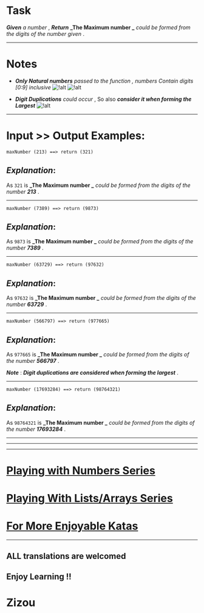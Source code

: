 # Task 

**_Given_**   *a number* , **_Return_**  **_The Maximum number _**  *could be formed from the digits of the number given* . 
___
# Notes

* **_Only Natural numbers_** *passed to the function , numbers Contain digits [0:9] inclusive*  ![!alt](https://i.imgur.com/mdX8dJP.png)
![!alt](https://i.imgur.com/mdX8dJP.png)

* **_Digit Duplications_** *could occur* , So also **_consider it when forming the Largest_**   ![!alt](https://i.imgur.com/mdX8dJP.png) 

____
# Input >> Output Examples:

```
maxNumber (213) ==> return (321)
```
## **_Explanation_**:

As `321` is **_The Maximum number _**  *could be formed from the digits of the number   **_213_*** . 
___

```
maxNumber (7389) ==> return (9873)
```
## **_Explanation_**:

As `9873` is **_The Maximum number _**  *could be formed from the digits of the number  **_7389_*** . 
___

```
maxNumber (63729) ==> return (97632)
```
## **_Explanation_**:

As `97632` is **_The Maximum number _**  *could be formed from the digits of the number  **_63729_*** . 
___

```
maxNumber (566797) ==> return (977665)
```
## **_Explanation_**:

As `977665` is **_The Maximum number _**  *could be formed from the digits of the number  **_566797_*** .

**_Note_** : **_Digit duplications are considered when forming the largest_** . 
___

```
maxNumber (17693284) ==> return (98764321)
```
## **_Explanation_**:
 
As `98764321` is **_The Maximum number _**  *could be formed from the digits of the number  **_17693284_*** .
___
___
___

# [Playing with Numbers Series](https://www.codewars.com/collections/playing-with-numbers)

# [Playing With Lists/Arrays Series](https://www.codewars.com/collections/playing-with-lists-slash-arrays)

# [For More Enjoyable Katas](http://www.codewars.com/users/MrZizoScream/authored)
___

## ALL translations are welcomed

## Enjoy Learning !!
# Zizou

